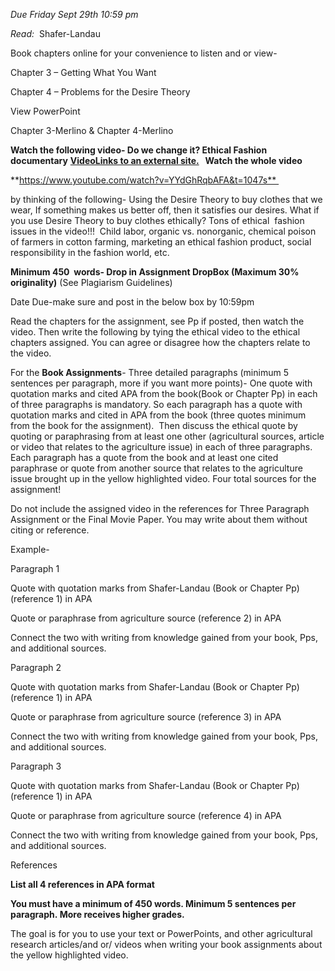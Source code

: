 _Due Friday Sept 29th 10:59 pm_

_Read:_  Shafer-Landau

Book chapters online for your convenience to listen and or view-

Chapter 3 – Getting What You Want

Chapter 4 – Problems for the Desire Theory

View PowerPoint 

Chapter 3-Merlino & Chapter 4-Merlino

**Watch the following video- Do we change it? Ethical Fashion documentary** **[VideoLinks to an external site.](https://www.youtube.com/watch?v=YYdGhRqbAFA&t=1047s%C2%A0)   Watch the whole video**

**https://www.youtube.com/watch?v=YYdGhRqbAFA&t=1047s** 

by thinking of the following- Using the Desire Theory to buy clothes that we wear, If something makes us better off, then it satisfies our desires. What if you use Desire Theory to buy clothes ethically? Tons of ethical  fashion issues in the video!!!  Child labor, organic vs. nonorganic, chemical poison of farmers in cotton farming, marketing an ethical fashion product, social responsibility in the fashion world, etc.

**Minimum 450  words- Drop in Assignment DropBox (Maximum 30% originality)** (See Plagiarism Guidelines)

Date Due-make sure and post in the below box by 10:59pm

Read the chapters for the assignment, see Pp if posted, then watch the video. Then write the following by tying the ethical video to the ethical chapters assigned. You can agree or disagree how the chapters relate to the video.

For the **Book Assignments**- Three detailed paragraphs (minimum 5 sentences per paragraph, more if you want more points)- One quote with quotation marks and cited APA from the book(Book or Chapter Pp) in each of three paragraphs is mandatory. So each paragraph has a quote with quotation marks and cited in APA from the book (three quotes minimum from the book for the assignment).  Then discuss the ethical quote by quoting or paraphrasing from at least one other (agricultural sources, article or video that relates to the agriculture issue) in each of three paragraphs. Each paragraph has a quote from the book and at least one cited paraphrase or quote from another source that relates to the agriculture issue brought up in the yellow highlighted video. Four total sources for the assignment!

Do not include the assigned video in the references for Three Paragraph Assignment or the Final Movie Paper. You may write about them without citing or reference.

Example-

Paragraph 1

Quote with quotation marks from Shafer-Landau (Book or Chapter Pp) (reference 1) in APA

Quote or paraphrase from agriculture source (reference 2) in APA

Connect the two with writing from knowledge gained from your book, Pps, and additional sources.

Paragraph 2

Quote with quotation marks from Shafer-Landau (Book or Chapter Pp) (reference 1) in APA

Quote or paraphrase from agriculture source (reference 3) in APA

Connect the two with writing from knowledge gained from your book, Pps, and additional sources.

Paragraph 3

Quote with quotation marks from Shafer-Landau (Book or Chapter Pp) (reference 1) in APA

Quote or paraphrase from agriculture source (reference 4) in APA

Connect the two with writing from knowledge gained from your book, Pps, and additional sources.

References

**List all 4 references in APA format**

**You must have a minimum of 450 words. Minimum 5 sentences per paragraph. More receives higher grades.**

The goal is for you to use your text or PowerPoints, and other agricultural research articles/and or/ videos when writing your book assignments about the yellow highlighted video.